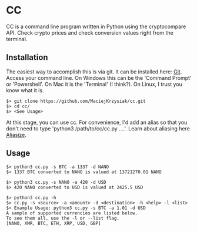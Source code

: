 # CC

CC is a command line program written in Python using the cryptocompare API.
Check crypto prices and check conversion values right from the terminal.

## Installation

The easiest way to accomplish this is via git. It can be installed here: [Git](https://git-scm.com/book/en/v2/Getting-Started-Installing-Git).
Access your command line. On Windows this can be the 'Command Prompt' or 'Powershell'. On Mac it is the 'Terminal' (I think?). On Linux, I trust you know what it is.
```
$> git clone https://github.com/MaciejKrzysiak/cc.git
$> cd cc/
$> <See Usage>
```

At this stage, you can use cc. For convenience, I'd add an alias so that you don't need to type 'python3 /path/to/cc/cc.py ....'.
Learn about aliasing here [Aliasize](https://linuxize.com/post/how-to-create-bash-aliases/).

## Usage
```
$> python3 cc.py -s BTC -a 1337 -d NANO
$> 1337 BTC converted to NANO is valued at 13721270.01 NANO

$> python3 cc.py -s NANO -a 420 -d USD
$> 420 NANO converted to USD is valued at 2425.5 USD

$> python3 cc.py -h
$> cc.py -s <source> -a <amount> -d <destination> -h <help> -l <list>
$> Example Usage: python3 cc.py -s BTC -a 1.01 -d USD
A sample of supported currencies are listed below.
To see them all, use the -l or --list flag.
[NANO, XMR, BTC, ETH, XRP, USD, GBP]
```
